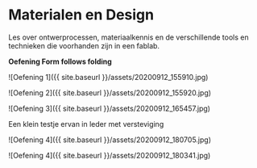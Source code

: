 # Materialen en Design

Les over ontwerprocessen, materiaalkennis en de verschillende tools en technieken die voorhanden zijn in een fablab.

**Oefening Form follows folding**

![Oefening 1]({{ site.baseurl }}/assets/20200912_155910.jpg)

![Oefening 2]({{ site.baseurl }}/assets/20200912_155920.jpg)

![Oefening 3]({{ site.baseurl }}/assets/20200912_165457.jpg)

Een klein testje ervan in leder met versteviging

![Oefening 4]({{ site.baseurl }}/assets/20200912_180705.jpg)

![Oefening 4]({{ site.baseurl }}/assets/20200912_180341.jpg)
